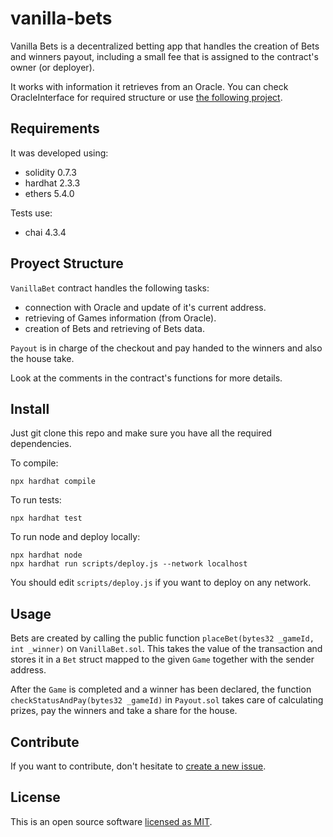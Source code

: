 # vanilla-bets

Vanilla Bets is a decentralized betting app that handles the creation of Bets and winners payout, including a small fee that is assigned to the contract's owner (or deployer).

It works with information it retrieves from an Oracle. You can check OracleInterface for required structure or use [the following project](https://github.com/natonnelier/sports-oracle).

## Requirements

It was developed using:
- solidity 0.7.3
- hardhat 2.3.3
- ethers 5.4.0

Tests use:
- chai 4.3.4

## Proyect Structure
`VanillaBet` contract handles the following tasks:
- connection with Oracle and update of it's current address.
- retrieving of Games information (from Oracle).
- creation of Bets and retrieving of Bets data.

`Payout` is in charge of the checkout and pay handed to the winners and also the house take.

Look at the comments in the contract's functions for more details.

## Install

Just git clone this repo and make sure you have all the required dependencies.

To compile: 
```
npx hardhat compile
```

To run tests:
```
npx hardhat test
```

To run node and deploy locally:
```
npx hardhat node
npx hardhat run scripts/deploy.js --network localhost
```

You should edit `scripts/deploy.js` if you want to deploy on any network.

## Usage

Bets are created by calling the public function `placeBet(bytes32 _gameId, int _winner)` on `VanillaBet.sol`. This takes the value of the transaction and stores it in a `Bet` struct mapped to the given `Game` together with the sender address.

After the `Game` is completed and a winner has been declared, the function `checkStatusAndPay(bytes32 _gameId)` in `Payout.sol` takes care of calculating prizes, pay the winners and take a share for the house.


## Contribute

If you want to contribute, don't hesitate to [create a new issue](https://github.com/natonnelier/vanilla-bets/issues/new).

## License

This is an open source software [licensed as MIT](https://github.com/natonnelier/vanilla-bets/blob/master/LICENSE).